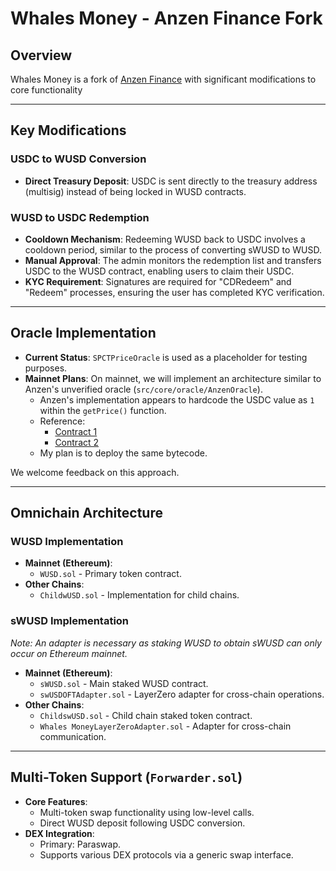 # Whales Money - Anzen Finance Fork

## Overview

Whales Money is a fork of [Anzen Finance](https://docs.anzen.finance/) with significant modifications to core functionality

---

## Key Modifications

### USDC to WUSD Conversion

- **Direct Treasury Deposit**: USDC is sent directly to the treasury address (multisig) instead of being locked in WUSD contracts.

### WUSD to USDC Redemption

- **Cooldown Mechanism**: Redeeming WUSD back to USDC involves a cooldown period, similar to the process of converting sWUSD to WUSD.
- **Manual Approval**: The admin monitors the redemption list and transfers USDC to the WUSD contract, enabling users to claim their USDC.
- **KYC Requirement**: Signatures are required for "CDRedeem" and "Redeem" processes, ensuring the user has completed KYC verification.

---

## Oracle Implementation

- **Current Status**: `SPCTPriceOracle` is used as a placeholder for testing purposes.
- **Mainnet Plans**: On mainnet, we will implement an architecture similar to Anzen's unverified oracle (`src/core/oracle/AnzenOracle`).
  - Anzen's implementation appears to hardcode the USDC value as `1` within the `getPrice()` function.
  - Reference:
    - [Contract 1](https://etherscan.io/address/0xA469B7Ee9ee773642b3e93E842e5D9b5BaA10067#readContract)
    - [Contract 2](https://etherscan.io/address/0x900FFF3Bbf47dED50Fd4940D055E1324F38B0d4f)
  - My plan is to deploy the same bytecode.

We welcome feedback on this approach.

---

## Omnichain Architecture

### WUSD Implementation

- **Mainnet (Ethereum)**:
  - `WUSD.sol` - Primary token contract.
- **Other Chains**:
  - `ChildwUSD.sol` - Implementation for child chains.

### sWUSD Implementation

_Note: An adapter is necessary as staking WUSD to obtain sWUSD can only occur on Ethereum mainnet._

- **Mainnet (Ethereum)**:
  - `sWUSD.sol` - Main staked WUSD contract.
  - `swUSDOFTAdapter.sol` - LayerZero adapter for cross-chain operations.
- **Other Chains**:
  - `ChildswUSD.sol` - Child chain staked token contract.
  - `Whales MoneyLayerZeroAdapter.sol` - Adapter for cross-chain communication.

---

## Multi-Token Support (`Forwarder.sol`)

- **Core Features**:
  - Multi-token swap functionality using low-level calls.
  - Direct WUSD deposit following USDC conversion.
- **DEX Integration**:
  - Primary: Paraswap.
  - Supports various DEX protocols via a generic swap interface.

